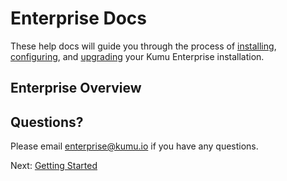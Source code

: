 # Enterprise Docs

These help docs will guide you through the process of
<a href="getting-started-with-vmware.md">installing</a>,
<a href="configuration.md">configuring</a>, and
<a href="upgrading.md">upgrading</a>
your Kumu Enterprise installation.

## Enterprise Overview
<script async class="speakerdeck-embed" data-id="33eb8509837649bcb571107fd6fce9f1" data-ratio="1.33333333333333" src="//speakerdeck.com/assets/embed.js"></script>

## Questions?
Please email <a href="mailto:enterprise@kumu.io">enterprise@kumu.io</a> if you
have any questions.

<footer class="page-footer">
  <div class="next">Next: <a href="getting-started-with-vmware.md">Getting Started</a></div>
</footer>
